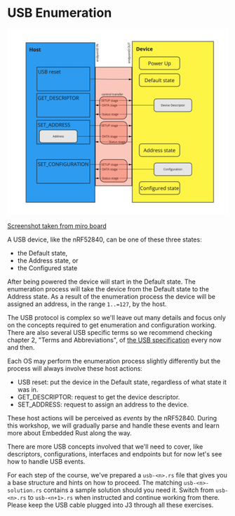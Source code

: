 # USB Enumeration

![Labeled Diagram of the nRF52840 and Host interaction](img/host-and-device.jpg)

[Screenshot taken from miro board](https://miro.com/app/board/uXjVObcQhcc=/?invite_link_id=467100096053)

A USB device, like the nRF52840, can be one of these three states:

- the Default state,
- the Address state, or
- the Configured state

After being powered the device will start in the Default state. The enumeration process will take the device from the Default state to the Address state. As a result of the enumeration process the device will be assigned an address, in the range `1..=127`, by the host.

The USB protocol is complex so we'll leave out many details and focus only on the concepts required to get enumeration and configuration working. There are also several USB specific terms so we recommend checking chapter 2, "Terms and Abbreviations", of [the USB specification](https://www.usb.org/document-library/usb-20-specification) every now and then.

Each OS may perform the enumeration process slightly differently but the process will always involve these host actions:

- USB reset: put the device in the Default state, regardless of what state it was in.
- GET_DESCRIPTOR: request to get the device descriptor.
- SET_ADDRESS: request to assign an address to the device.

These host actions will be perceived as *events* by the nRF52840. During this workshop, we will gradually parse and handle these events and learn more about Embedded Rust along the way.

There are more USB concepts involved that we'll need to cover, like descriptors, configurations, interfaces and endpoints but for now let's see how to handle USB events.

For each step of the course, we've prepared a `usb-<n>.rs` file that gives you a base structure and hints on how to proceed. The matching `usb-<n>-solution.rs` contains a sample solution should you need it. Switch from `usb-<n>.rs` to `usb-<n+1>.rs` when instructed and continue working from there. Please keep the USB cable plugged into J3 through all these exercises. 
